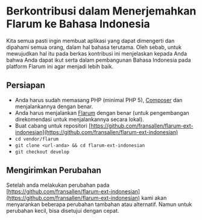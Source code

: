 # Berkontribusi dalam Menerjemahkan Flarum ke Bahasa Indonesia

Kita semua pasti ingin membuat aplikasi yang dapat dimengerti dan dipahami semua orang, dalam hal bahasa terutama. Oleh sebab, untuk mewujudkan hal itu pada berkas kontribusi ini menjelaskan kepada Anda bahwa Anda dapat ikut serta dalam pembangunan Bahasa Indonesia pada platform Flarum ini agar menjadi lebih baik.

## Persiapan

* Anda harus sudah memasang PHP (minimal PHP 5), [Composer](https://getcomposer.org) dan menjalankannya dengan benar.
* Anda harus menjalankan [Flarum](http://flarum.org) dengan benar (untuk pengembangan direkomendasi untuk menjalankannya secara lokal).
* Buat cabang untuk repositori [https://github.com/fransallen/flarum-ext-indonesian](https://github.com/fransallen/flarum-ext-indonesian)
* `cd vendor/flarum`
* `git clone <url-anda> && cd flarum-ext-indonesian`
* `git checkout develop`

## Mengirimkan Perubahan

Setelah anda melakukan perubahan pada [https://github.com/fransallen/flarum-ext-indonesian](https://github.com/fransallen/flarum-ext-indonesian) kami akan menyarankan beberapa perubahan tambahan atau alternatif. Namun untuk perubahan kecil, bisa disetujui dengan cepat.
